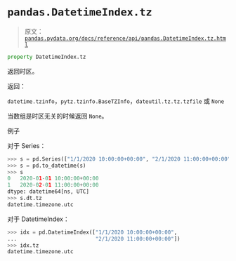 # `pandas.DatetimeIndex.tz`

> 原文：[`pandas.pydata.org/docs/reference/api/pandas.DatetimeIndex.tz.html`](https://pandas.pydata.org/docs/reference/api/pandas.DatetimeIndex.tz.html)

```py
property DatetimeIndex.tz
```

返回时区。

返回：

`datetime.tzinfo`，`pytz.tzinfo.BaseTZInfo`，`dateutil.tz.tz.tzfile` 或 `None`

当数组是时区无关的时候返回 `None`。

例子

对于 Series：

```py
>>> s = pd.Series(["1/1/2020 10:00:00+00:00", "2/1/2020 11:00:00+00:00"])
>>> s = pd.to_datetime(s)
>>> s
0   2020-01-01 10:00:00+00:00
1   2020-02-01 11:00:00+00:00
dtype: datetime64[ns, UTC]
>>> s.dt.tz
datetime.timezone.utc 
```

对于 DatetimeIndex：

```py
>>> idx = pd.DatetimeIndex(["1/1/2020 10:00:00+00:00",
...                         "2/1/2020 11:00:00+00:00"])
>>> idx.tz
datetime.timezone.utc 
```
